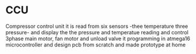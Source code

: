 # CCU
Compressor control unit 
it is read from six sensors -thee temperature three pressure-
and display the the pressure and temperatue reading
and control 3phase main motor, fan motor and unload valve 
it programming in atmega16 microcontroller 
and design pcb from scratch and made prototype at home 
